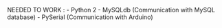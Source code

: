 NEEDED TO WORK :
    - Python 2
    - MySQLdb (Communication with MySQL database)
    - PySerial (Communication with Arduino)